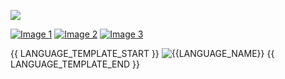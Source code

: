 ![](https://github.com/rohzzn/rohzzn/blob/main/Gif.gif)

<a href="https://github.com/rohzzn/rohzzn/blob/main/Projects.md"><img src="https://github.com/rohzzn/rohzzn/assets/47408756/26b861b0-3f99-4d5e-a76d-b3406dfcc13e" alt="Image 1"></a> <a href="https://rohzzn.gumroad.com/"><img src="https://github.com/rohzzn/rohzzn/assets/47408756/b811b1c9-f78e-49f6-9698-de1c266c9fef" alt="Image 2"></a> <a href="https://www.buymeacoffee.com/rohzzn"><img src="https://github.com/rohzzn/rohzzn/assets/47408756/73c0ac91-e508-4836-9c59-bb9c11d79d3b" alt="Image 3"></a>

{{ LANGUAGE_TEMPLATE_START }}
![{{LANGUAGE_NAME}}](https://img.shields.io/static/v1?style=flat-square&label=%E2%A0%80&color=555&labelColor={{LANGUAGE_COLOR:uri}}&message={{LANGUAGE_NAME:uri}}%EF%B8%B1{{LANGUAGE_PERCENT:uri}}%25)
{{ LANGUAGE_TEMPLATE_END }} 

